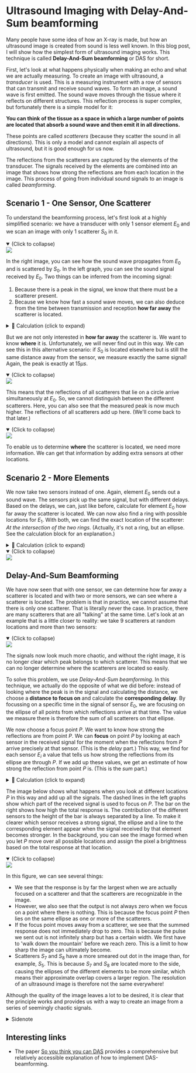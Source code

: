 # Ultrasound Imaging with Delay-And-Sum beamforming

Many people have some idea of how an X-ray is made, but how an ultrasound image is created from sound is less well known. In this blog post, I will show how the simplest form of ultrasound imaging works. This technique is called **Delay-And-Sum beamforming** or DAS for short.

First, let's look at what happens physically when making an echo and what we are actually measuring. To create an image with ultrasound, a *transducer* is used. This is a measuring instrument with a row of sensors that can transmit and receive sound waves. To form an image, a sound wave is first emitted. The sound wave moves through the tissue where it reflects on different structures. This reflection process is super complex, but fortunately there is a simple model for it:

**You can think of the tissue as a space in which a large number of points are located that absorb a sound wave and then emit it in all directions.**

These points are called *scatterers* (because they scatter the sound in all directions). This is only a model and cannot explain all aspects of ultrasound, but it is good enough for us now.

The reflections from the scatterers are captured by the elements of the transducer. The signals received by the elements are combined into an image that shows how strong the reflections are from each location in the image. This process of going from individual sound signals to an image is called *beamforming*.

## Scenario 1 - One Sensor, One Scatterer

To understand the beamforming process, let's first look at a highly simplified scenario: we have a transducer with only 1 sensor element $E_0$ and we scan an image with only 1 scatterer $S_0$ in it.

<details open>
    <summary>(Click to collapse)</summary>
<a href="https://lh3.googleusercontent.com/drive-viewer/AFGJ81qsPf2giLjkCII38VLK2agntR1smzjcEKmtvSuULG1rslnPxVHBmjyFTLmEMVpCu7_RbDFGoq2oqkbr1UPMyx8jWOVKEA=s1600?source=screenshot.guru"> <img src="https://drive.google.com/uc?export=view&id=1wZM23qHatUBOjK2lSWhAXmeZ5lzhe72m"  style="border:none;"/> </a>
<p></p>
</details>

In the right image, you can see how the sound wave propagates from $E_0$ and is scattered by $S_0$. In the left graph, you can see the sound signal received by $E_0$. Two things can be inferred from the incoming signal:

1. Because there is a peak in the signal, we know that there must be a scatterer present.
2. Because we know how fast a sound wave moves, we can also deduce from the time between transmission and reception **how far away** the scatterer is located.

<details>
<summary>🧮 Calculation (click to expand)</summary>
<p>
The signal is sent at $t=0$ and the reflection is received at $t_r=15\mu s$. The speed of sound in tissue $c$ is about $1540 m/s$. The total distance $d_{total}$ that the wave has traveled in that time is therefore
$$d_{total}=t_r\cdot c=15\cdot 10^{-6}\cdot 1540=23.1 cm$$
This is the distance of the round trip. So, the scatterer is halfway, which means that the distance between the scatterer and the sensor is $11.55cm$.
</p>
</details>

But we are not only interested in **how far away** the scatterer is. We want to know **where** it is. Unfortunately, we will never find out in this way. We can see this in this alternative scenario: if $S_0$ is located elsewhere but is still the same distance away from the sensor, we measure exactly the same signal! Again, the peak is exactly at $15\mu s$.

<details open>
    <summary>(Click to collapse)</summary>
<a href="https://lh3.googleusercontent.com/drive-viewer/AFGJ81oAE9Kss72nydYhGhcE-gtfEkkUga-eM3Y1MBehpCsQkgVVcfCrgzXZw67j9puQcwVOO_GoKZuZu4JRBMH5ih9K5VLPUg=s1600?source=screenshot.guru"> <img src="https://lh3.googleusercontent.com/drive-viewer/AFGJ81oAE9Kss72nydYhGhcE-gtfEkkUga-eM3Y1MBehpCsQkgVVcfCrgzXZw67j9puQcwVOO_GoKZuZu4JRBMH5ih9K5VLPUg=s1600"  style="border:none;"/> </a>
<p></p>
</details>

This means that the reflections of all scatterers that lie on a circle arrive simultaneously at $E_0$. So, we cannot distinguish between the different scatterers. Here, you can also see that the measured peak is now much higher. The reflections of all scatterers add up here. (We'll come back to that later.)

<details open>
    <summary>(Click to collapse)</summary>
<a href="https://lh3.googleusercontent.com/drive-viewer/AFGJ81qy_BkwfPuJfoLLr46OT-i_EvzjVal1z1mDI7W7d42ry000zyLcZAmKOm-MNozSaAQOnF8iAGsqhZRithrvkEZHBvtnDQ=s1600?source=screenshot.guru"> <img src="https://lh3.googleusercontent.com/drive-viewer/AFGJ81qy_BkwfPuJfoLLr46OT-i_EvzjVal1z1mDI7W7d42ry000zyLcZAmKOm-MNozSaAQOnF8iAGsqhZRithrvkEZHBvtnDQ=s1600" style="border:none;"/> </a>
<p></p>
</details>

To enable us to determine **where** the scatterer is located, we need more information. We can get that information by adding extra sensors at other locations.

## Scenario 2 - More Elements

We now take two sensors instead of one. Again, element $E_0$ sends out a sound wave. The sensors pick up the same signal, but with different delays. Based on the delays, we can, just like before, calculate for element $E_0$ how far away the scatterer is located. We can now also find a ring with possible locations for $E_1$. With both, we can find the exact location of the scatterer: *At the intersection of the two rings.*
(Actually, it's not a ring, but an ellipse. See the calculation block for an explanation.)

<details>
<summary>🧮 Calculation (click to expand)</summary>
<p>

For $E_0$, we can calculate the distance as before: the time at which we receive the peak with sensor $E_0$, $\tau_0$, is the time from $E_0$ to $S_0$ and back. The total distance between $E_0$ and $S_0$ is therefore $$d_{round}=c\cdot \tau_0$$
The round trip is of equal length, so all possible locations for the scatterer are those for which the distance to $E_0$ is equal to $\frac{1}{2}\cdot c \cdot \tau_0$.

For $E_1$, it's different because the pulse is not sent from $E_1$. This means that $d_{round}$ and $d_{back}$ no longer have to be equal. If the peak is received at time $t_{r1}$, we know that the sound has moved the distance from $E_0$ to $P$ in that time (i.e., $d_{round}$) and then the distance from $P$ to $E_1$ (i.e., $d_{back}$). The total distance is therefore $$d_{round}+d_{back}=c\cdot \tau_1$$
The possible locations for the scatterer are therefore the locations for which this equation holds. If you solve this, you will find that the scatterer must be somewhere on an ellipse around $E_0$ and $E_1$.

</p>
</details>

<details open>
    <summary>(Click to collapse)</summary>
<a href="https://lh3.googleusercontent.com/drive-viewer/AFGJ81ox_tczrM9pGIjtwPVjFAB2oGm4AQdbGaYs2uFZgLYdXMxxp6lGQeomEKpcdYmBu955O8Axt7c6g2UBri2vAKeTLw2xVQ=s1600?source=screenshot.guru"> <img src="https://lh3.googleusercontent.com/drive-viewer/AFGJ81ox_tczrM9pGIjtwPVjFAB2oGm4AQdbGaYs2uFZgLYdXMxxp6lGQeomEKpcdYmBu955O8Axt7c6g2UBri2vAKeTLw2xVQ=s1600" style="border:none;"/> </a>
<p></p>
</details>

## Delay-And-Sum Beamforming

We have now seen that with one sensor, we can determine how far away a scatterer is located and with two or more sensors, we can see where a scatterer is located. The problem is that in practice, we cannot assume that there is only one scatterer. That is literally never the case. In practice, there are many scatterers that are all "talking" at the same time. Let's look at an example that is a little closer to reality: we take $9$ scatterers at random locations and more than two sensors:

<details open>
    <summary>(Click to collapse)</summary>
<a href="https://lh3.googleusercontent.com/drive-viewer/AFGJ81p-XQat-e7k-AZZKp8VfmJQahVU3VoR6sjV2KyB9kkoJx2trizXneM-siKJVKkWmyuNNYbYfX4LeOZ2bKR-B583tLH3=s1600?source=screenshot.guru"> <img src="https://lh3.googleusercontent.com/drive-viewer/AFGJ81p-XQat-e7k-AZZKp8VfmJQahVU3VoR6sjV2KyB9kkoJx2trizXneM-siKJVKkWmyuNNYbYfX4LeOZ2bKR-B583tLH3=s1600" style="border:none;"/> </a>
<p></p>
</details>

The signals now look much more chaotic, and without the right image, it is no longer clear which peak belongs to which scatterer. This means that we can no longer determine where the scatterers are located so easily.

To solve this problem, we use *Delay-And-Sum beamforming*. In this technique, we actually do the opposite of what we did before: instead of looking where the peak is in the signal and calculating the distance, we choose a **distance to focus on** and calculate the **corresponding delay**. By focussing on a specific time in the signal of sensor $E_0$, we are focusing on the ellipse of all points from which reflections arrive at that time. The value we measure there is therefore the sum of all scatterers on that ellipse.

We now choose a focus point $P$. We want to know how strong the reflections are from point $P$. We can **focus** on point $P$ by looking at each sensor in the received signal for the moment when the reflections from $P$ arrive precisely at that sensor. (This is the *delay* part.) This way, we find for each sensor $E_i$ a value that tells us how strong the reflections from its ellipse are through $P$. If we add up these values, we get an estimate of how strong the reflection from point $P$ is. (This is the *sum* part.)

<details>
<summary>🧮 Calculation (click to expand)</summary>
<p>
If we have chosen a focus point $P$, we can find the corresponding delays and thus the locations in the received signals as follows.
For each element $E_i$, we can calculate the total distance that the wave had to travel from $E_2$ (the sender) to $P$ and then to $E_i$. The total distance consists of a distance forward $d_{forward}$ and a distance back $d_{back}$. The delay $\tau_i$ that belongs to this is
$$\tau_i=\frac{d_{to}+d_{back}}{c}$$
The calculated delays are shown in the figure below.
</p>
</details>

The image below shows what happens when you look at different locations $P$ in this way and add up all the signals. The dashed lines in the left graphs show which part of the received signal is used to focus on $P$. The bar on the right shows how high the total response is. The contribution of the different sensors to the height of the bar is always separated by a line. To make it clearer which sensor receives a strong signal, the ellipse and a line to the corresponding element appear when the signal received by that element becomes stronger. In the background, you can see the image formed when you let $P$ move over all possible locations and assign the pixel a brightness based on the total response at that location.

<details open>
    <summary>(Click to collapse)</summary>
<a href="https://lh3.googleusercontent.com/drive-viewer/AFGJ81qOSrGvPHQhU3FTQBX_Niy0k7rY1ucw46luF6MtErESjHC70xyW7LKwIR-HUSO35l-qr1IHmIsJ2s2fTND2i0LrD66CdQ=s1600?source=screenshot.guru"> <img src="https://lh3.googleusercontent.com/drive-viewer/AFGJ81qOSrGvPHQhU3FTQBX_Niy0k7rY1ucw46luF6MtErESjHC70xyW7LKwIR-HUSO35l-qr1IHmIsJ2s2fTND2i0LrD66CdQ=s1600"  style="border:none;"/> </a>
<p></p>
</details>

In this figure, we can see several things:

- We see that the response is by far the largest when we are actually focused on a scatterer and that the scatterers are recognizable in the image.
- However, we also see that the output is not always zero when we focus on a point where there is nothing. This is because the focus point $P$ then lies on the same ellipse as one or more of the scatterers.
- If the focus point moves away from a scatterer, we see that the summed response does not immediately drop to zero. This is because the pulse we sent out is not infinitely sharp but has a certain width. We first have to 'walk down the mountain' before we reach zero. This is a limit to how sharp the image can ultimately become.
- Scatterers $S_7$ and $S_8$ have a more smeared out dot in the image than, for example, $S_5$. This is because $S_7$ and $S_8$ are located more to the side, causing the ellipses of the different elements to be more similar, which means their approximate overlap covers a larger region. The resolution of an ultrasound image is therefore not the same everywhere!

Although the quality of the image leaves a lot to be desired, it is clear that the principle works and provides us with a way to create an image from a series of seemingly chaotic signals.


<details>
<summary>Sidenote</summary>
<p>
Some may notice that the world is not 2-dimensional but 3-dimensional. This means that all points equidistant from a sensor form not a circle but a spherical surface. Does this still work? Well no! Sensor elements that lie on a line can distinguish between all locations in a plane in 2D, but not in 3D. To suppress reflections from outside the image plane, ultrasound probes in practice have a grid of elements instead of a line. These same beamforming techniques are used to focus on the desired plane and suppress signals from outside that plane.
</p>
</details>

## Interesting links

- The paper [So you think you can DAS](https://www.sciencedirect.com/science/article/abs/pii/S0041624X20302444) provides a comprehensive but relatively accessible explanation of how to implement DAS-beamforming.